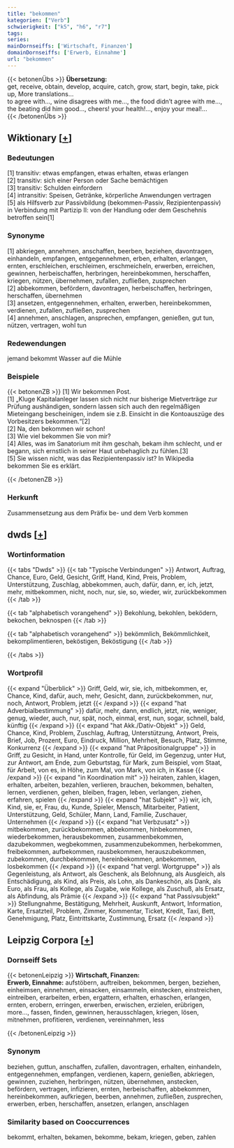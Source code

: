 ```yaml
---
title: "bekommen"
kategorien: ["Verb"]
schwierigkeit: ["k5", "h6", "r7"]
tags:
series:
mainDornseiffs: ['Wirtschaft, Finanzen']
domainDornseiffs: ['Erwerb, Einnahme']
url: "bekommen"
---
```


{{< betonenÜbs >}}
**Übersetzung:**  
get, receive, obtain, develop, acquire, catch, grow, start, begin, take, pick up, More translations...  
to agree with..., wine disagrees with me..., the food didn’t agree with me..., the beating did him good..., cheers! your health!..., enjoy your meal!...  
{{< /betonenÜbs >}}

## Wiktionary [[+](https://de.wiktionary.org/wiki/bekommen)]

### Bedeutungen
[1] transitiv: etwas empfangen, etwas erhalten, etwas erlangen  
[2] transitiv: sich einer Person oder Sache bemächtigen  
[3] transitiv: Schulden einfordern  
[4] intransitiv: Speisen, Getränke, körperliche Anwendungen vertragen  
[5] als Hilfsverb zur Passivbildung (bekommen-Passiv, Rezipientenpassiv) in Verbindung mit Partizip II: von der Handlung oder dem Geschehnis betroffen sein[1]  

### Synonyme
[1] abkriegen, annehmen, anschaffen, beerben, beziehen, davontragen, einhandeln, empfangen, entgegennehmen, erben, erhalten, erlangen, ernten, erschleichen, erschleimen, erschmeicheln, erwerben, erreichen, gewinnen, herbeischaffen, herbringen, hereinbekommen, herschaffen, kriegen, nützen, übernehmen, zufallen, zufließen, zusprechen  
[2] abbekommen, befördern, davontragen, herbeischaffen, herbringen, herschaffen, übernehmen  
[3] ansetzen, entgegennehmen, erhalten, erwerben, hereinbekommen, verdienen, zufallen, zufließen, zusprechen  
[4] annehmen, anschlagen, ansprechen, empfangen, genießen, gut tun, nützen, vertragen, wohl tun  

### Redewendungen
jemand bekommt Wasser auf die Mühle  

### Beispiele
{{< betonenZB >}}
[1] Wir bekommen Post.  
[1] „Kluge Kapitalanleger lassen sich nicht nur bisherige Mietverträge zur Prüfung aushändigen, sondern lassen sich auch den regelmäßigen Mieteingang bescheinigen, indem sie z.B. Einsicht in die Kontoauszüge des Vorbesitzers bekommen.“[2]  
[2] Na, den bekommen wir schon!  
[3] Wie viel bekommen Sie von mir?  
[4] Alles, was im Sanatorium mit ihm geschah, bekam ihm schlecht, und er begann, sich ernstlich in seiner Haut unbehaglich zu fühlen.[3]  
[5] Sie wissen nicht, was das Rezipientenpassiv ist? In Wikipedia bekommen Sie es erklärt.  

{{< /betonenZB >}}
### Herkunft
Zusammensetzung aus dem Präfix be- und dem Verb kommen  



## dwds [[+](https://www.dwds.de/wb/bekommen)]

### Wortinformation
{{< tabs "Dwds" >}}
{{< tab "Typische Verbindungen" >}}
Antwort, Auftrag, Chance, Euro, Geld, Gesicht, Griff, Hand, Kind, Preis, Problem, Unterstützung, Zuschlag, abbekommen, auch, dafür, dann, er, ich, jetzt, mehr, mitbekommen, nicht, noch, nur, sie, so, wieder, wir, zurückbekommen
{{< /tab >}}

{{< tab "alphabetisch vorangehend" >}}
Bekohlung, bekohlen, beködern, bekochen, beknospen
{{< /tab >}}

{{< tab "alphabetisch vorangehend" >}}
bekömmlich, Bekömmlichkeit, bekomplimentieren, beköstigen, Beköstigung
{{< /tab >}}

{{< /tabs >}}

### Wortprofil
{{< expand "Überblick" >}} Griff, Geld, wir, sie, ich, mitbekommen, er, Chance, Kind, dafür, auch, mehr, Gesicht, dann, zurückbekommen, nur, noch, Antwort, Problem, jetzt {{< /expand >}}
{{< expand "hat Adverbialbestimmung" >}} dafür, mehr, dann, endlich, jetzt, nie, weniger, genug, wieder, auch, nur, spät, noch, einmal, erst, nun, sogar, schnell, bald, künftig {{< /expand >}}
{{< expand "hat Akk./Dativ-Objekt" >}} Geld, Chance, Kind, Problem, Zuschlag, Auftrag, Unterstützung, Antwort, Preis, Brief, Job, Prozent, Euro, Eindruck, Million, Mehrheit, Besuch, Platz, Stimme, Konkurrenz {{< /expand >}}
{{< expand "hat Präpositionalgruppe" >}} in Griff, zu Gesicht, in Hand, unter Kontrolle, für Geld, im Gegenzug, unter Hut, zur Antwort, am Ende, zum Geburtstag, für Mark, zum Beispiel, vom Staat, für Arbeit, von es, in Höhe, zum Mal, von Mark, von ich, in Kasse {{< /expand >}}
{{< expand "in Koordination mit" >}} heiraten, zahlen, klagen, erhalten, arbeiten, bezahlen, verlieren, brauchen, bekommen, behalten, lernen, verdienen, gehen, bleiben, fragen, leben, verlangen, ziehen, erfahren, spielen {{< /expand >}}
{{< expand "hat Subjekt" >}} wir, ich, Kind, sie, er, Frau, du, Kunde, Spieler, Mensch, Mitarbeiter, Patient, Unterstützung, Geld, Schüler, Mann, Land, Familie, Zuschauer, Unternehmen {{< /expand >}}
{{< expand "hat Verbzusatz" >}} mitbekommen, zurückbekommen, abbekommen, hinbekommen, wiederbekommen, herausbekommen, zusammenbekommen, dazubekommen, wegbekommen, zusammenzubekommen, herbekommen, freibekommen, aufbekommen, rausbekommen, herauszubekommen, zubekommen, durchbekommen, hereinbekommen, anbekommen, losbekommen {{< /expand >}}
{{< expand "hat vergl. Wortgruppe" >}} als Gegenleistung, als Antwort, als Geschenk, als Belohnung, als Ausgleich, als Entschädigung, als Kind, als Preis, als Lohn, als Dankeschön, als Dank, als Euro, als Frau, als Kollege, als Zugabe, wie Kollege, als Zuschuß, als Ersatz, als Abfindung, als Prämie {{< /expand >}}
{{< expand "hat Passivsubjekt" >}} Stellungnahme, Bestätigung, Mehrheit, Auskunft, Antwort, Information, Karte, Ersatzteil, Problem, Zimmer, Kommentar, Ticket, Kredit, Taxi, Bett, Genehmigung, Platz, Eintrittskarte, Zustimmung, Ersatz {{< /expand >}}

## Leipzig Corpora [[+](https://corpora.uni-leipzig.de/en/res?word=bekommen&corpusId=deu_newscrawl-public_2018)]

### Dornseiff Sets
{{< betonenLeipzig >}}
**Wirtschaft, Finanzen:**  
**Erwerb, Einnahme:** aufstöbern, auftreiben, bekommen, bergen, beziehen, einheimsen, einnehmen, einsacken, einsammeln, einstecken, einstreichen, eintreiben, erarbeiten, erben, ergattern, erhalten, erhaschen, erlangen, ernten, erobern, erringen, erwerben, erwischen, erzielen, erübrigen, more..., fassen, finden, gewinnen, herausschlagen, kriegen, lösen, mitnehmen, profitieren, verdienen, vereinnahmen, less  

{{< /betonenLeipzig >}}

### Synonym
beziehen, guttun, anschaffen, zufallen, davontragen, erhalten, einhandeln, entgegennehmen, empfangen, verdienen, kapern, genießen, abkriegen, gewinnen, zuziehen, herbringen, nützen, übernehmen, anstecken, befördern, vertragen, infizieren, ernten, herbeischaffen, abbekommen, hereinbekommen, aufkriegen, beerben, annehmen, zufließen, zusprechen, erwerben, erben, herschaffen, ansetzen, erlangen, anschlagen


### Similarity based on Cooccurrences
bekommt, erhalten, bekamen, bekomme, bekam, kriegen, geben, zahlen


